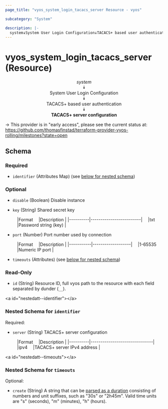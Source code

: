 ```yaml
---
page_title: "vyos_system_login_tacacs_server Resource - vyos"

subcategory: "System"

description: |- 
  system⯯System User Login Configuration⯯TACACS+ based user authentication⯯TACACS+ server configuration
---
```


# vyos_system_login_tacacs_server (Resource)
<center>

*system*  
⯯  
System User Login Configuration  
⯯  
TACACS+ based user authentication  
⯯  
**TACACS+ server configuration**


</center>

-> This provider is in "early access", please see the current status at: https://github.com/thomasfinstad/terraform-provider-vyos-rolling/milestones?state=open

## Schema

### Required

- `identifier` (Attributes Map) (see [below for nested schema](#nestedatt--identifier))

### Optional

- `disable` (Boolean) Disable instance
- `key` (String) Shared secret key

    &emsp;|Format  &emsp;|Description            |
    |----------|-------------------------|
    &emsp;|txt     &emsp;|Password string (key)  |
- `port` (Number) Port number used by connection

    &emsp;|Format   &emsp;|Description      |
    |-----------|-------------------|
    &emsp;|1-65535  &emsp;|Numeric IP port  |
- `timeouts` (Attributes) (see [below for nested schema](#nestedatt--timeouts))

### Read-Only

- `id` (String) Resource ID, full vyos path to the resource with each field separated by dunder (`__`).

&lt;a id=&#34;nestedatt--identifier&#34;&gt;&lt;/a&gt;
### Nested Schema for `identifier`

Required:

- `server` (String) TACACS+ server configuration

    &emsp;|Format  &emsp;|Description                  |
    |----------|-------------------------------|
    &emsp;|ipv4    &emsp;|TACACS+ server IPv4 address  |


&lt;a id=&#34;nestedatt--timeouts&#34;&gt;&lt;/a&gt;
### Nested Schema for `timeouts`

Optional:

- `create` (String) A string that can be [parsed as a duration](https://pkg.go.dev/time#ParseDuration) consisting of numbers and unit suffixes, such as &#34;30s&#34; or &#34;2h45m&#34;. Valid time units are &#34;s&#34; (seconds), &#34;m&#34; (minutes), &#34;h&#34; (hours).  

